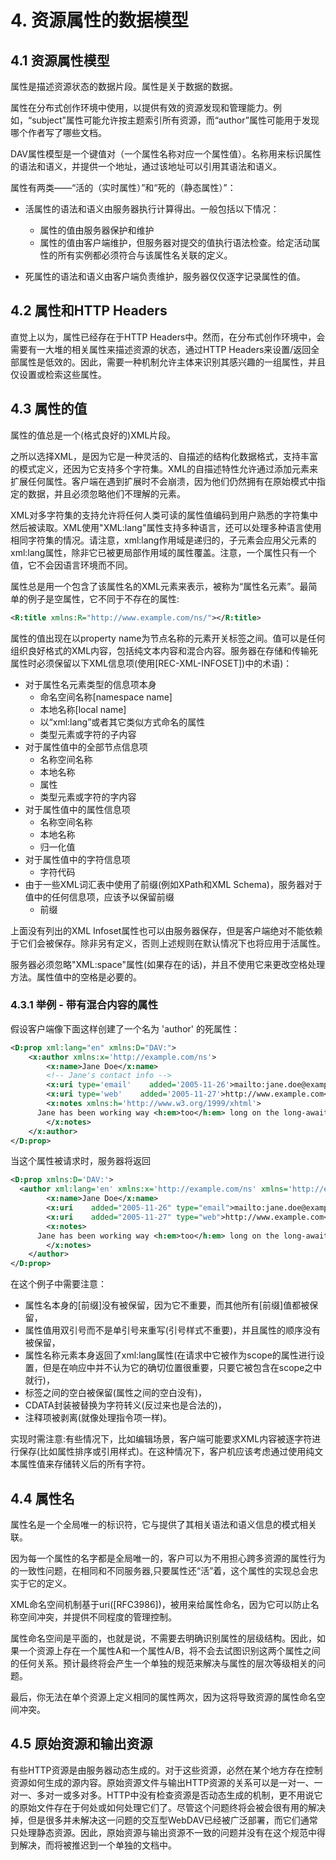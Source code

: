 # 4. 资源属性的数据模型

## 4.1 资源属性模型

属性是描述资源状态的数据片段。属性是关于数据的数据。

属性在分布式创作环境中使用，以提供有效的资源发现和管理能力。例如，“subject”属性可能允许按主题索引所有资源，而“author”属性可能用于发现哪个作者写了哪些文档。

DAV属性模型是一个键值对（一个属性名称对应一个属性值）。名称用来标识属性的语法和语义，并提供一个地址，通过该地址可以引用其语法和语义。

属性有两类——“活的（实时属性）”和“死的（静态属性）”：

- 活属性的语法和语义由服务器执行计算得出。一般包括以下情况：

    - 属性的值由服务器保护和维护
    - 属性的值由客户端维护，但服务器对提交的值执行语法检查。给定活动属性的所有实例都必须符合与该属性名关联的定义。

- 死属性的语法和语义由客户端负责维护，服务器仅仅逐字记录属性的值。

## 4.2 属性和HTTP Headers

直觉上以为，属性已经存在于HTTP Headers中。然而，在分布式创作环境中，会需要有一大堆的相关属性来描述资源的状态，通过HTTP Headers来设置/返回全部属性是低效的。因此，需要一种机制允许主体来识别其感兴趣的一组属性，并且仅设置或检索这些属性。

## 4.3 属性的值

属性的值总是一个(格式良好的)XML片段。

之所以选择XML，是因为它是一种灵活的、自描述的结构化数据格式，支持丰富的模式定义，还因为它支持多个字符集。XML的自描述特性允许通过添加元素来扩展任何属性。客户端在遇到扩展时不会崩溃，因为他们仍然拥有在原始模式中指定的数据，并且必须忽略他们不理解的元素。

XML对多字符集的支持允许将任何人类可读的属性值编码到用户熟悉的字符集中然后被读取。XML使用"XML:lang"属性支持多种语言，还可以处理多种语言使用相同字符集的情况。请注意，xml:lang作用域是递归的，子元素会应用父元素的xml:lang属性，除非它已被更局部作用域的属性覆盖。注意，一个属性只有一个值，它不会因语言环境而不同。

属性总是用一个包含了该属性名的XML元素来表示，被称为“属性名元素”。最简单的例子是空属性，它不同于不存在的属性:
~~~xml
<R:title xmlns:R="http://www.example.com/ns/"></R:title>
~~~

属性的值出现在以property name为节点名称的元素开关标签之间。值可以是任何组织良好格式的XML内容，包括纯文本内容和混合内容。服务器在存储和传输死属性时必须保留以下XML信息项(使用[REC-XML-INFOSET])中的术语)：

- 对于属性名元素类型的信息项本身
    - 命名空间名称[namespace name]
    - 本地名称[local name]
    - 以“xml:lang”或者其它类似方式命名的属性
    - 类型元素或字符的子内容
- 对于属性值中的全部节点信息项
    - 名称空间名称
    - 本地名称
    - 属性
    - 类型元素或字符的字内容
- 对于属性值中的属性信息项
    - 名称空间名称
    - 本地名称
    - 归一化值
- 对于属性值中的字符信息项
    - 字符代码
- 由于一些XML词汇表中使用了前缀(例如XPath和XML Schema)，服务器对于值中的任何信息项，应该予以保留前缀
    - 前缀

上面没有列出的XML Infoset属性也可以由服务器保存，但是客户端绝对不能依赖于它们会被保存。除非另有定义，否则上述规则在默认情况下也将应用于活属性。

服务器必须忽略"XML:space"属性(如果存在的话)，并且不使用它来更改空格处理方法。属性值中的空格是必要的。

### 4.3.1 举例 - 带有混合内容的属性

假设客户端像下面这样创建了一个名为 'author' 的死属性：
~~~xml
<D:prop xml:lang="en" xmlns:D="DAV:">
    <x:author xmlns:x='http://example.com/ns'>
        <x:name>Jane Doe</x:name>
        <!-- Jane's contact info -->
        <x:uri type='email'    added='2005-11-26'>mailto:jane.doe@example.com</x:uri>
        <x:uri type='web'    added='2005-11-27'>http://www.example.com</x:uri>
        <x:notes xmlns:h='http://www.w3.org/1999/xhtml'>
      Jane has been working way <h:em>too</h:em> long on the long-awaited revision of <![CDATA[<RFC2518>]]>.
        </x:notes>
    </x:author>
</D:prop>
~~~

当这个属性被请求时，服务器将返回
~~~xml
<D:prop xmlns:D='DAV:'>
  <author xml:lang='en' xmlns:x='http://example.com/ns' xmlns='http://example.com/ns' xmlns:h='http://www.w3.org/1999/xhtml'>
        <x:name>Jane Doe</x:name>
        <x:uri    added="2005-11-26" type="email">mailto:jane.doe@example.com</x:uri>
        <x:uri    added="2005-11-27" type="web">http://www.example.com</x:uri>
        <x:notes>
      Jane has been working way <h:em>too</h:em> long on the long-awaited revision of &lt;RFC2518&gt;.
        </x:notes>
    </author>
</D:prop>
~~~

在这个例子中需要注意：

- 属性名本身的[前缀]没有被保留，因为它不重要，而其他所有[前缀]值都被保留，
- 属性值用双引号而不是单引号来重写(引号样式不重要)，并且属性的顺序没有被保留，
- 属性名称元素本身返回了xml:lang属性(在请求中它被作为scope的属性进行设置，但是在响应中并不认为它的确切位置很重要，只要它被包含在scope之中就行)，
- 标签之间的空白被保留(属性之间的空白没有)，
- CDATA封装被替换为字符转义(反过来也是合法的)，
- 注释项被剥离(就像处理指令项一样)。

实现时需注意:有些情况下，比如编辑场景，客户端可能要求XML内容被逐字符进行保存(比如属性排序或引用样式)。在这种情况下，客户机应该考虑通过使用纯文本属性值来存储转义后的所有字符。

## 4.4 属性名

属性名是一个全局唯一的标识符，它与提供了其相关语法和语义信息的模式相关联。

因为每一个属性的名字都是全局唯一的，客户可以为不用担心跨多资源的属性行为的一致性问题，在相同和不同服务器,只要属性还“活”着，这个属性的实现总会忠实于它的定义。

XML命名空间机制基于uri([RFC3986])，被用来给属性命名，因为它可以防止名称空间冲突，并提供不同程度的管理控制。

属性命名空间是平面的，也就是说，不需要去明确识别属性的层级结构。因此，如果一个资源上存在一个属性A和一个属性A/B，将不会去试图识别这两个属性之间的任何关系。预计最终将会产生一个单独的规范来解决与属性的层次等级相关的问题。

最后，你无法在单个资源上定义相同的属性两次，因为这将导致资源的属性命名空间冲突。

## 4.5 原始资源和输出资源

有些HTTP资源是由服务器动态生成的。对于这些资源，必然在某个地方存在控制资源如何生成的源内容。原始资源文件与输出HTTP资源的关系可以是一对一、一对一、多对一或多对多。HTTP中没有检查资源是否动态生成的机制，更不用说它的原始文件存在于何处或如何处理它们了。尽管这个问题终将会被会很有用的解决掉，但是很多并未解决这一问题的交互型WebDAV已经被广泛部署，而它们通常只处理静态资源。因此，原始资源与输出资源不一致的问题并没有在这个规范中得到解决，而将被推迟到一个单独的文档中。